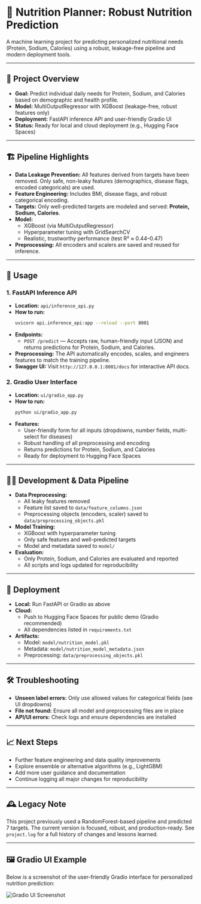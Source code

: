 # 🍎 Nutrition Planner: Robust Nutrition Prediction

A machine learning project for predicting personalized nutritional needs (Protein, Sodium, Calories) using a robust, leakage-free pipeline and modern deployment tools.

---

## 🎯 Project Overview

- **Goal:** Predict individual daily needs for Protein, Sodium, and Calories based on demographic and health profile.
- **Model:** MultiOutputRegressor with XGBoost (leakage-free, robust features only)
- **Deployment:** FastAPI inference API and user-friendly Gradio UI
- **Status:** Ready for local and cloud deployment (e.g., Hugging Face Spaces)

---

## 🏗️ Pipeline Highlights

- **Data Leakage Prevention:** All features derived from targets have been removed. Only safe, non-leaky features (demographics, disease flags, encoded categoricals) are used.
- **Feature Engineering:** Includes BMI, disease flags, and robust categorical encoding.
- **Targets:** Only well-predicted targets are modeled and served: **Protein, Sodium, Calories**.
- **Model:**
  - XGBoost (via MultiOutputRegressor)
  - Hyperparameter tuning with GridSearchCV
  - Realistic, trustworthy performance (test R² ≈ 0.44–0.47)
- **Preprocessing:** All encoders and scalers are saved and reused for inference.

---

## 🚀 Usage

### 1. **FastAPI Inference API**

- **Location:** `api/inference_api.py`
- **How to run:**
  ```bash
  uvicorn api.inference_api:app --reload --port 8001
  ```
- **Endpoints:**
  - `POST /predict` — Accepts raw, human-friendly input (JSON) and returns predictions for Protein, Sodium, and Calories.
- **Preprocessing:** The API automatically encodes, scales, and engineers features to match the training pipeline.
- **Swagger UI:** Visit `http://127.0.0.1:8001/docs` for interactive API docs.

### 2. **Gradio User Interface**

- **Location:** `ui/gradio_app.py`
- **How to run:**
  ```bash
  python ui/gradio_app.py
  ```
- **Features:**
  - User-friendly form for all inputs (dropdowns, number fields, multi-select for diseases)
  - Robust handling of all preprocessing and encoding
  - Returns predictions for Protein, Sodium, and Calories
  - Ready for deployment to Hugging Face Spaces

---

## 🧑‍💻 Development & Data Pipeline

- **Data Preprocessing:**
  - All leaky features removed
  - Feature list saved to `data/feature_columns.json`
  - Preprocessing objects (encoders, scaler) saved to `data/preprocessing_objects.pkl`
- **Model Training:**
  - XGBoost with hyperparameter tuning
  - Only safe features and well-predicted targets
  - Model and metadata saved to `model/`
- **Evaluation:**
  - Only Protein, Sodium, and Calories are evaluated and reported
  - All scripts and logs updated for reproducibility

---

## 🏁 Deployment

- **Local:** Run FastAPI or Gradio as above
- **Cloud:**
  - Push to Hugging Face Spaces for public demo (Gradio recommended)
  - All dependencies listed in `requirements.txt`
- **Artifacts:**
  - Model: `model/nutrition_model.pkl`
  - Metadata: `model/nutrition_model_metadata.json`
  - Preprocessing: `data/preprocessing_objects.pkl`

---

## 🛠️ Troubleshooting

- **Unseen label errors:** Only use allowed values for categorical fields (see UI dropdowns)
- **File not found:** Ensure all model and preprocessing files are in place
- **API/UI errors:** Check logs and ensure dependencies are installed

---

## 📈 Next Steps

- Further feature engineering and data quality improvements
- Explore ensemble or alternative algorithms (e.g., LightGBM)
- Add more user guidance and documentation
- Continue logging all major changes for reproducibility

---

## 🕰️ Legacy Note

This project previously used a RandomForest-based pipeline and predicted 7 targets. The current version is focused, robust, and production-ready. See `project.log` for a full history of changes and lessons learned.

--- 

## 🖼️ Gradio UI Example

Below is a screenshot of the user-friendly Gradio interface for personalized nutrition prediction:

![Gradio UI Screenshot](Screenshot%202025-07-14%20at%202.49.18%E2%80%AFPM.png) 
